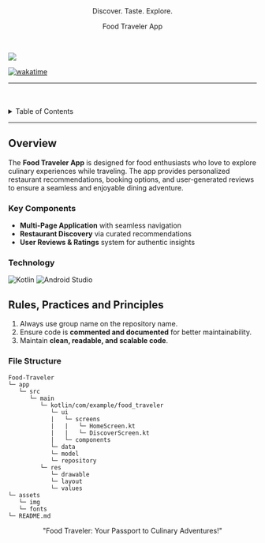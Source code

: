 <a name="readme-top">

<br/>

<br />

<div align="center">
  Discover. Taste. Explore. <br/>
  
  Food Traveler App
</div>

<br />

![](https://github.com/FEU-Tech-Mobile-Application-Dev-Ramirez/MAD-Collaborative.git)

[![wakatime](https://wakatime.com/badge/user/0603ec0b-3837-4efb-a3db-98d524f4a210/project/hyelcxdrgl.svg)](https://wakatime.com/@0603ec0b-3837-4efb-a3db-98d524f4a210/projects/hyelcxdrgl)

---

<br />
<br />



<details>
  
  <summary>Table of Contents</summary>
  <ol>
    <li>
      <a href="#overview">Overview</a>
      <ol>
        <li>
          <a href="#key-components">Key Components</a>
        </li>
        <li>
          <a href="#technology">Technology</a>
        </li>
      </ol>
    </li>
    <li>
      <a href="#rules-practices-and-principles">Rules, Practices and Principles</a>
    </li>
  </ol>
</details>

---

## Overview

The **Food Traveler App** is designed for food enthusiasts who love to explore culinary experiences while traveling. The app provides personalized restaurant recommendations, booking options, and user-generated reviews to ensure a seamless and enjoyable dining adventure.

### Key Components
- **Multi-Page Application** with seamless navigation
- **Restaurant Discovery** via curated recommendations
- **User Reviews & Ratings** system for authentic insights

### Technology
![Kotlin](https://img.shields.io/badge/Kotlin-0095D5?style=for-the-badge&logo=kotlin&logoColor=white)
![Android Studio](https://img.shields.io/badge/Android%20Studio-3DDC84?style=for-the-badge&logo=androidstudio&logoColor=white)

## Rules, Practices and Principles
1. Always use group name on the repository name.
2. Ensure code is **commented and documented** for better maintainability.
3. Maintain **clean, readable, and scalable code**.

### File Structure
```
Food-Traveler
└─ app
   └─ src
      └─ main
         └─ kotlin/com/example/food_traveler
            └─ ui
            |   └─ screens
            |   |   └─ HomeScreen.kt
            |   |   └─ DiscoverScreen.kt
            |   └─ components
            └─ data
            └─ model
            └─ repository
         └─ res
            └─ drawable
            └─ layout
            └─ values
└─ assets
   └─ img
   └─ fonts
└─ README.md
```
<div align="center">
  "Food Traveler: Your Passport to Culinary Adventures!"
</div>
